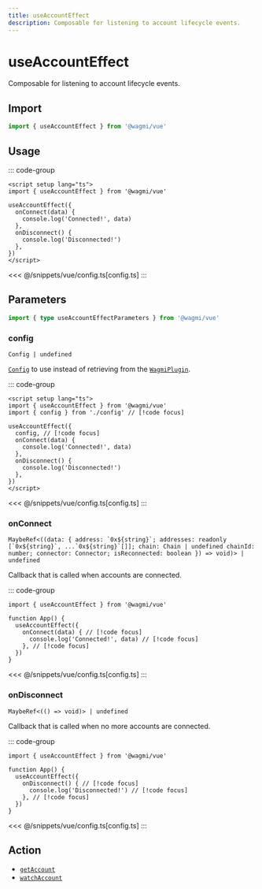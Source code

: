 ```yaml
---
title: useAccountEffect
description: Composable for listening to account lifecycle events.
---
```


# useAccountEffect

Composable for listening to account lifecycle events.

## Import

```ts
import { useAccountEffect } from '@wagmi/vue'
```

## Usage

::: code-group
```vue [index.vue]
<script setup lang="ts">
import { useAccountEffect } from '@wagmi/vue'

useAccountEffect({
  onConnect(data) {
    console.log('Connected!', data)
  },
  onDisconnect() {
    console.log('Disconnected!')
  },
})
</script>
```
<<< @/snippets/vue/config.ts[config.ts]
:::

## Parameters

```ts
import { type useAccountEffectParameters } from '@wagmi/vue'
```

### config

`Config | undefined`

[`Config`](/vue/api/createConfig#config) to use instead of retrieving from the [`WagmiPlugin`](/vue/api/WagmiPlugin).

::: code-group
```vue [index.vue]
<script setup lang="ts">
import { useAccountEffect } from '@wagmi/vue'
import { config } from './config' // [!code focus]

useAccountEffect({
  config, // [!code focus]
  onConnect(data) {
    console.log('Connected!', data)
  },
  onDisconnect() {
    console.log('Disconnected!')
  },
})
</script>
```
<<< @/snippets/vue/config.ts[config.ts]
:::

### onConnect

`` MaybeRef<((data: { address: `0x${string}`; addresses: readonly [`0x${string}`, ...`0x${string}`[]]; chain: Chain | undefined chainId: number; connector: Connector; isReconnected: boolean }) => void)> | undefined ``

Callback that is called when accounts are connected.

::: code-group
```tsx [index.tsx]
import { useAccountEffect } from '@wagmi/vue'

function App() {
  useAccountEffect({
    onConnect(data) { // [!code focus]
      console.log('Connected!', data) // [!code focus]
    }, // [!code focus]
  })
}
```
<<< @/snippets/vue/config.ts[config.ts]
:::

### onDisconnect

`MaybeRef<(() => void)> | undefined`

Callback that is called when no more accounts are connected.

::: code-group
```tsx [index.tsx]
import { useAccountEffect } from '@wagmi/vue'

function App() {
  useAccountEffect({
    onDisconnect() { // [!code focus]
      console.log('Disconnected!') // [!code focus]
    }, // [!code focus]
  })
}
```
<<< @/snippets/vue/config.ts[config.ts]
:::

## Action

- [`getAccount`](/core/api/actions/getAccount)
- [`watchAccount`](/core/api/actions/watchAccount)
